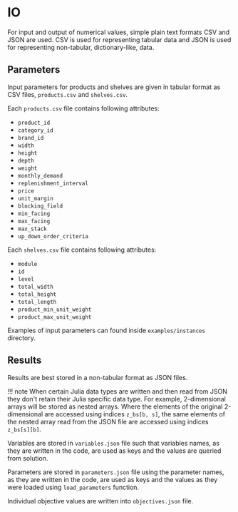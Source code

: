 # IO
For input and output of numerical values, simple plain text formats CSV and JSON are used. CSV is used for representing tabular data and JSON is used for representing non-tabular, dictionary-like, data.

## Parameters
Input parameters for products and shelves are given in tabular format as CSV files, `products.csv` and `shelves.csv`.

Each `products.csv` file contains following attributes:

- `product_id`
- `category_id`
- `brand_id`
- `width`
- `height`
- `depth`
- `weight`
- `monthly_demand`
- `replenishment_interval`
- `price`
- `unit_margin`
- `blocking_field`
- `min_facing`
- `max_facing`
- `max_stack`
- `up_down_order_criteria`

Each `shelves.csv` file contains following attributes:

- `module`
- `id`
- `level`
- `total_width`
- `total_height`
- `total_length`
- `product_min_unit_weight`
- `product_max_unit_weight`

Examples of input parameters can found inside `examples/instances` directory.

## Results
Results are best stored in a non-tabular format as JSON files.

!!! note
    When certain Julia data types are written and then read from JSON they don't retain their Julia specific data type. For example, 2-dimensional arrays will be stored as nested arrays. Where the elements of the original 2-dimensional are accessed using indices `z_bs[b, s]`, the same elements of the nested array read from the JSON file are accessed using indices `z_bs[s][b]`.

Variables are stored in `variables.json` file such that variables names, as they are written in the code, are used as keys and the values are queried from solution.

Parameters are stored in `parameters.json` file using the parameter names, as they are written in the code, are used as keys and the values as they were loaded using `load_parameters` function.

Individual objective values are written into `objectives.json` file.
